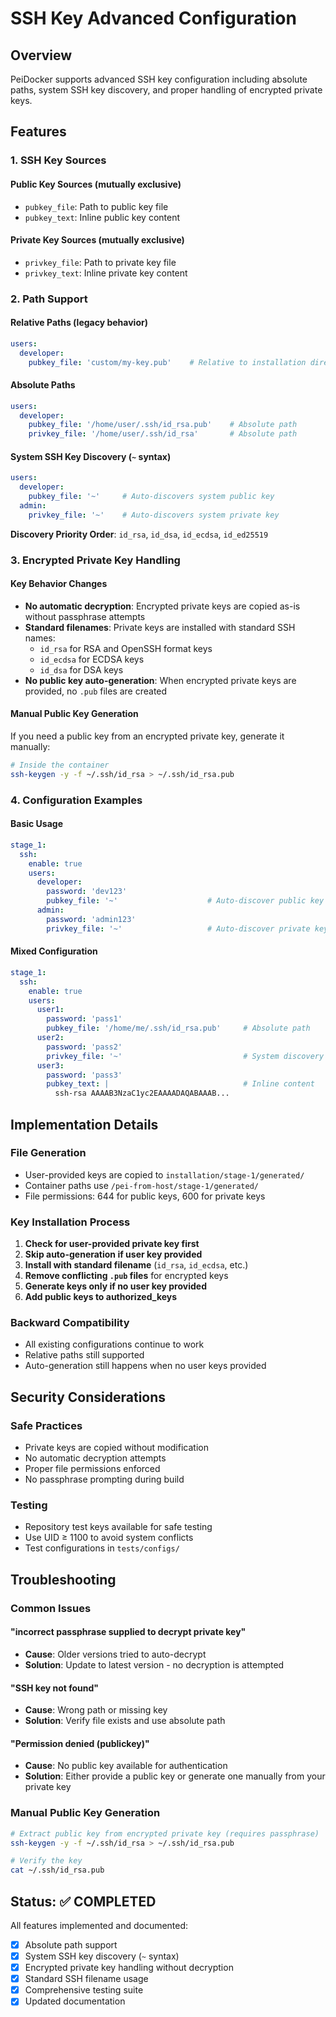 # SSH Key Advanced Configuration

## Overview

PeiDocker supports advanced SSH key configuration including absolute paths, system SSH key discovery, and proper handling of encrypted private keys.

## Features

### 1. SSH Key Sources

#### Public Key Sources (mutually exclusive)
- `pubkey_file`: Path to public key file
- `pubkey_text`: Inline public key content

#### Private Key Sources (mutually exclusive)
- `privkey_file`: Path to private key file  
- `privkey_text`: Inline private key content

### 2. Path Support

#### Relative Paths (legacy behavior)
```yaml
users:
  developer:
    pubkey_file: 'custom/my-key.pub'    # Relative to installation directory
```

#### Absolute Paths
```yaml
users:
  developer:
    pubkey_file: '/home/user/.ssh/id_rsa.pub'    # Absolute path
    privkey_file: '/home/user/.ssh/id_rsa'       # Absolute path
```

#### System SSH Key Discovery (`~` syntax)
```yaml
users:
  developer:
    pubkey_file: '~'     # Auto-discovers system public key
  admin:
    privkey_file: '~'    # Auto-discovers system private key
```

**Discovery Priority Order**: `id_rsa`, `id_dsa`, `id_ecdsa`, `id_ed25519`

### 3. Encrypted Private Key Handling

#### Key Behavior Changes
- **No automatic decryption**: Encrypted private keys are copied as-is without passphrase attempts
- **Standard filenames**: Private keys are installed with standard SSH names:
  - `id_rsa` for RSA and OpenSSH format keys
  - `id_ecdsa` for ECDSA keys  
  - `id_dsa` for DSA keys
- **No public key auto-generation**: When encrypted private keys are provided, no `.pub` files are created

#### Manual Public Key Generation
If you need a public key from an encrypted private key, generate it manually:

```bash
# Inside the container
ssh-keygen -y -f ~/.ssh/id_rsa > ~/.ssh/id_rsa.pub
```

### 4. Configuration Examples

#### Basic Usage
```yaml
stage_1:
  ssh:
    enable: true
    users:
      developer:
        password: 'dev123'
        pubkey_file: '~'                    # Auto-discover public key
      admin:
        password: 'admin123'  
        privkey_file: '~'                   # Auto-discover private key
```

#### Mixed Configuration
```yaml
stage_1:
  ssh:
    enable: true
    users:
      user1:
        password: 'pass1'
        pubkey_file: '/home/me/.ssh/id_rsa.pub'     # Absolute path
      user2:
        password: 'pass2'
        privkey_file: '~'                           # System discovery
      user3:
        password: 'pass3'
        pubkey_text: |                              # Inline content
          ssh-rsa AAAAB3NzaC1yc2EAAAADAQABAAAB...
```

## Implementation Details

### File Generation
- User-provided keys are copied to `installation/stage-1/generated/`
- Container paths use `/pei-from-host/stage-1/generated/`
- File permissions: 644 for public keys, 600 for private keys

### Key Installation Process
1. **Check for user-provided private key first**
2. **Skip auto-generation if user key provided**
3. **Install with standard filename** (`id_rsa`, `id_ecdsa`, etc.)
4. **Remove conflicting `.pub` files** for encrypted keys
5. **Generate keys only if no user key provided**
6. **Add public keys to authorized_keys**

### Backward Compatibility
- All existing configurations continue to work
- Relative paths still supported
- Auto-generation still happens when no user keys provided

## Security Considerations

### Safe Practices
- Private keys are copied without modification
- No automatic decryption attempts
- Proper file permissions enforced
- No passphrase prompting during build

### Testing
- Repository test keys available for safe testing
- Use UID ≥ 1100 to avoid system conflicts
- Test configurations in `tests/configs/`

## Troubleshooting

### Common Issues

#### "incorrect passphrase supplied to decrypt private key"
- **Cause**: Older versions tried to auto-decrypt
- **Solution**: Update to latest version - no decryption is attempted

#### "SSH key not found"
- **Cause**: Wrong path or missing key
- **Solution**: Verify file exists and use absolute path

#### "Permission denied (publickey)"
- **Cause**: No public key available for authentication
- **Solution**: Either provide a public key or generate one manually from your private key

### Manual Public Key Generation
```bash
# Extract public key from encrypted private key (requires passphrase)
ssh-keygen -y -f ~/.ssh/id_rsa > ~/.ssh/id_rsa.pub

# Verify the key
cat ~/.ssh/id_rsa.pub
```

## Status: ✅ COMPLETED

All features implemented and documented:
- [x] Absolute path support
- [x] System SSH key discovery (`~` syntax)
- [x] Encrypted private key handling without decryption
- [x] Standard SSH filename usage
- [x] Comprehensive testing suite
- [x] Updated documentation